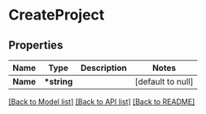 # CreateProject

## Properties

| Name     | Type         | Description | Notes             |
| -------- | ------------ | ----------- | ----------------- |
| **Name** | **\*string** |             | [default to null] |

[[Back to Model list]](../README.md#documentation-for-models) [[Back to API list]](../README.md#documentation-for-api-endpoints) [[Back to README]](../README.md)
